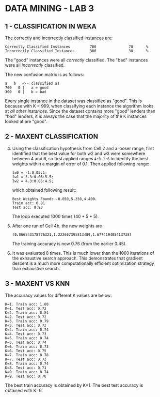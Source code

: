# DATA MINING - LAB 3

## 1 - CLASSIFICATION IN WEKA
The correctly and incorrectly classified instances are:
  ```
  Correctly Classified Instances         700               70      %
  Incorrectly Classified Instances       300               30      %
  ```

The "good" instances were all _correctly_ classified. The "bad" instances
were all _incorrectly_ classified.

The new confusion matrix is as follows:
  ```
  a   b   <-- classified as
  700   0 |   a = good
  300   0 |   b = bad
  ```
Every single instance in the dataset was classified as "good". This is because
with K = 999, when classifying each instance the algorithm looks at _all
other instances_. Since the dataset contains more "good" lenders than "bad"
lenders, it is always the case that the majority of the K instances looked
at are "good".


## 2 - MAXENT CLASSIFICATION
4.  Using the classification hypothesis from Cell 2 and a looser range, first
    identified that the best value for both w2 and w3 were somewhere between
    4 and 6, so first applied ranges ```4:0.1:6``` to identify the best weights
    within a margin of error of 0.1. Then applied following range:

    ```
    lw0 = -1:0.05:1;
    lw1 = 5.3:0.05:5.5;
    lw2 = 4.3:0.05:4.5;
    ```
    which obtained following result:
    ```
    Best Weights Found: -0.050,5.350,4.400.
    Train acc: 0.81
    Test acc: 0.83
    ```
    The loop executed 1000 times (40 * 5 * 5).

5.  After one run of Cell 4b, the new weights are
    ```
    [0.066543178776321,1.222607395813489,1.677419405413738]
    ```
    The training accuracy is now 0.76 (from the earlier 0.45).

6.  It was evaluated 8 times. This is much lower than the 1000 iterations
    of the exhaustive search approach. This demonstrates that gradient descent
    is a much more computationally efficient optimization strategy than
    exhaustive search.


## 3 - MAXENT VS KNN
The accuracy values for different K values are below:

```
K=1. Train acc: 1.00
K=1. Test acc: 0.72
K=2. Train acc: 0.84
K=2. Test acc: 0.72
K=3. Train acc: 0.79
K=3. Test acc: 0.73
K=4. Train acc: 0.74
K=4. Test acc: 0.73
K=5. Train acc: 0.74
K=5. Test acc: 0.74
K=6. Train acc: 0.73
K=6. Test acc: 0.75
K=7. Train acc: 0.78
K=7. Test acc: 0.73
K=8. Train acc: 0.74
K=8. Test acc: 0.71
K=9. Train acc: 0.74
K=9. Test acc: 0.70
```

The best train accuracy is obtained by K=1. The best test accuracy is
obtained with K=6.
